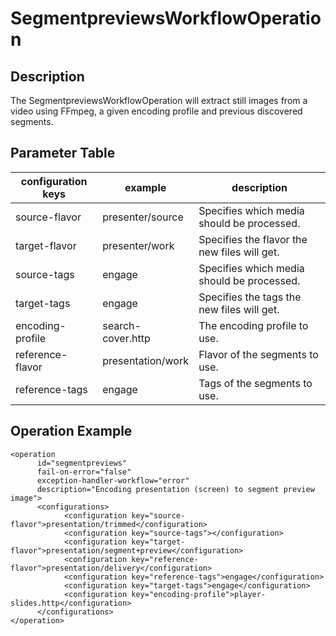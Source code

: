 # SegmentpreviewsWorkflowOperation

## Description
The SegmentpreviewsWorkflowOperation will extract still images from a video using FFmpeg, a given encoding profile and
previous discovered segments.

## Parameter Table

|configuration keys|example|description|
|------------------|-------|-----------|
|source-flavor|presenter/source|Specifies which media should be processed.|
|target-flavor|presenter/work|Specifies the flavor the new files will get.|
|source-tags	|engage	|Specifies which media should be processed.	 |
|target-tags	|engage	|Specifies the tags the new files will get.	 |
|encoding-profile	|search-cover.http	|The encoding profile to use.	 |
|reference-flavor	|presentation/work	|Flavor of the segments to use.	 |
|reference-tags	|engage	|Tags of the segments to use.	 |

## Operation Example

    <operation
          id="segmentpreviews"
          fail-on-error="false"
          exception-handler-workflow="error"
          description="Encoding presentation (screen) to segment preview image">
          <configurations>
                <configuration key="source-flavor">presentation/trimmed</configuration>
                <configuration key="source-tags"></configuration>
                <configuration key="target-flavor">presentation/segment+preview</configuration>
                <configuration key="reference-flavor">presentation/delivery</configuration>
                <configuration key="reference-tags">engage</configuration>
                <configuration key="target-tags">engage</configuration>
                <configuration key="encoding-profile">player-slides.http</configuration>
          </configurations>
    </operation>
